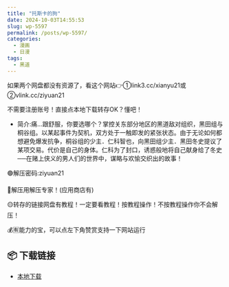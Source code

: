 ```yaml
---
title: "托斯卡的狗"
date: 2024-10-03T14:55:53
slug: wp-5597
permalink: /posts/wp-5597/
categories:
  - 漫画
  - 日漫
tags:
  - 黑道
---
```


如果两个网盘都没有资源了，看这个网站👉①link3.cc/xianyu21或②vlink.cc/ziyuan21

不需要注册账号！直接点本地下载转存OK？懂吧！

*   简介:痛…跟舒服，你要选哪个？掌控关东部分地区的黑道敌对组织，黑田组与桐谷组。以某起事件为契机，双方处于一触即发的紧张状态。由于无论如何都想避免爆发抗争，桐谷组的少主．仁科智也，向黑田组少主．黑田冬史提议了某项交易。代价是自己的身体。仁科为了封口，诱惑般地将自己献身给了冬史──在赌上侠义的男人们的世界中，谋略与欢愉交织出的故事！

🟢解压密码:ziyuan21

🔵解压用解压专家！(应用商店有)

🟡转存的链接网盘有教程！一定要看教程！按教程操作！不按教程操作你不会解压！

💰🈶能力的宝，可以点左下角赞赏支持一下网站运行

## 📦 下载链接
- [本地下载](https://blziyuan21.com/pay-download/5597?key=686e090e1b&down_id=0)

